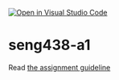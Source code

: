 [![Open in Visual Studio Code](https://classroom.github.com/assets/open-in-vscode-c66648af7eb3fe8bc4f294546bfd86ef473780cde1dea487d3c4ff354943c9ae.svg)](https://classroom.github.com/online_ide?assignment_repo_id=9775851&assignment_repo_type=AssignmentRepo)
# seng438-a1

Read [the assignment guideline](seng438-a1.md) 

